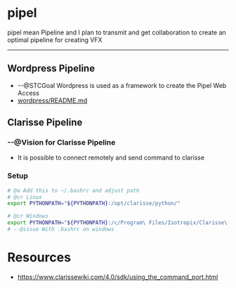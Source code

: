 # pipel
pipel mean Pipeline and I plan to transmit and get collaboration to create an optimal pipeline for creating VFX

----

## Wordpress Pipeline
* --@STCGoal Wordpress is used as a framework to create the Pipel Web Access
* [wordpress/README.md](wordpress/README.md)


## Clarisse Pipeline

### --@Vision for Clarisse Pipeline
* It is possible to connect remotely and send command to clarisse

### Setup

```sh
# @a Add this to ~/.bashrc and adjust path
# @cr Linux
export PYTHONPATH="${PYTHONPATH}:/opt/clarisse/python/"

# @cr Windows
export PYTHONPATH="${PYTHONPATH}:/c/Program\ Files/Isotropix/Clarisse\ iFX\ 4.0\ SP3/Clarisse/python/"
# --@issue With .bashrc on windows
```



# Resources

* https://www.clarissewiki.com/4.0/sdk/using_the_command_port.html

